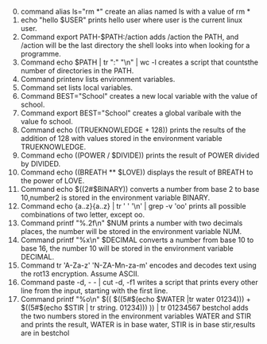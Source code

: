 0. command alias ls="rm *" create an alias named ls with a value of rm *
1. echo "hello $USER" prints hello user where user is the current linux user.
2. Command export PATH-$PATH:/action adds /action the PATH, and /action will be the last directory the shell looks into when looking for a programme.
3. Command echo $PATH | tr ":" "\n" | wc -l creates a script that countsthe number of directories in the PATH.
4. Command printenv lists environment variables.
5. Command set lists local variables.
6. Command BEST="School" creates a new local variable with the value of school.
7. Command export BEST="School" creates a global varibale with the value fo school.
8. Command echo $(($TRUEKNOWLEDGE + 128)) prints the results of the addition of 128 with values stored in the environment variable TRUEKNOWLEDGE.
9. Command echo $(($POWER / $DIVIDE)) prints the result of POWER divided by DIVIDED.
10. Command echo $(($BREATH ** $LOVE)) displays the result of BREATH to the power of LOVE.
11. Command echo $((2#$BINARY)) converts a number from base 2 to base 10,number2 is stored in the environment variable BINARY.
12. Command echo {a..z}{a..z} | tr ' ' '\n' | grep -v 'oo' prints all possible combinations of two letter, except oo.
13. Command printf "%.2f\n" $NUM prints a number with two decimals places, the number will be stored in the environment variable NUM.
14. Command printf "%x\n" $DECIMAL converts a number from base 10 to base 16, the number 10 will be stored in the environment variable DECIMAL.
15. Command tr 'A-Za-z' 'N-ZA-Mn-za-m' encodes and decodes text using the rot13 encryption. Assume ASCII.
16. Command paste -d, - - | cut -d, -f1 writes a script that prints every other line from the input, starting with the first line.
17. Command printf "%o\n" $(( $((5#$(echo $WATER |tr water 01234))) + $((5#$(echo $STIR | tr string. 01234))) )) | tr 01234567 bestchol adds  the two numbers stored in the environment variables WATER and STIR and prints the result, WATER is in base water, STIR is in base stir,results are in bestchol
